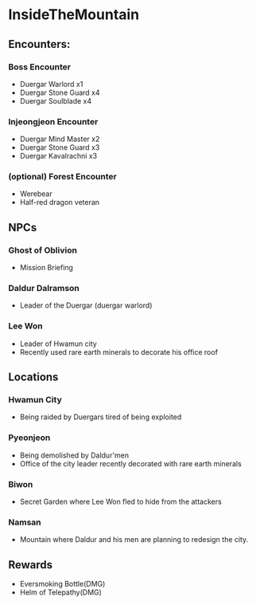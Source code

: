 # InsideTheMountain
## Encounters:
### Boss Encounter
- Duergar Warlord x1
- Duergar Stone Guard x4
- Duergar Soulblade x4
### Injeongjeon Encounter
- Duergar Mind Master x2
- Duergar Stone Guard x3
- Duergar Kavalrachni x3
### (optional) Forest Encounter
- Werebear
- Half-red dragon veteran
## NPCs
### Ghost of Oblivion
- Mission Briefing
### Daldur Dalramson
- Leader of the Duergar (duergar warlord)
### Lee Won
- Leader of Hwamun city
- Recently used rare earth minerals to decorate his office roof
## Locations
### Hwamun City
- Being raided by Duergars tired of being exploited
### Pyeonjeon
- Being demolished by Daldur'men
- Office of the city leader recently decorated with rare earth minerals
### Biwon
- Secret Garden where Lee Won fled to hide from the attackers
### Namsan
- Mountain where Daldur and his men are planning to redesign the city.
## Rewards
- Eversmoking Bottle(DMG)
- Helm of Telepathy(DMG)
